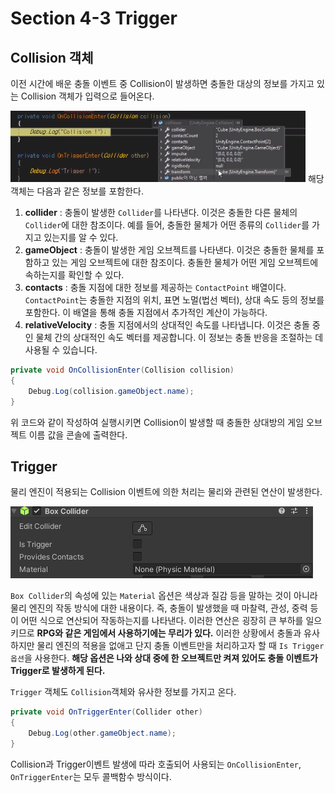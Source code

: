 # Section 4-3 Trigger

## Collision 객체

이전 시간에 배운 충돌 이벤트 중 Collision이 발생하면 충돌한 대상의 정보를 가지고 있는 Collision 객체가 입력으로 들어온다.

![Untitled](1.png)
해당 객체는 다음과 같은 정보를 포함한다.

1. **collider** : 충돌이 발생한 `Collider`를 나타낸다. 이것은 충돌한 다른 물체의 `Collider`에 대한 참조이다. 예를 들어, 충돌한 물체가 어떤 종류의 `Collider`를 가지고 있는지를 알 수 있다.
2. **gameObject** : 충돌이 발생한 게임 오브젝트를 나타낸다. 이것은 충돌한 물체를 포함하고 있는 게임 오브젝트에 대한 참조이다. 충돌한 물체가 어떤 게임 오브젝트에 속하는지를 확인할 수 있다.
3. **contacts** : 충돌 지점에 대한 정보를 제공하는 `ContactPoint` 배열이다. `ContactPoint`는 충돌한 지점의 위치, 표면 노멀(법선 벡터), 상대 속도 등의 정보를 포함한다. 이 배열을 통해 충돌 지점에서 추가적인 계산이 가능하다.
4. **relativeVelocity** : 충돌 지점에서의 상대적인 속도를 나타냅니다. 이것은 충돌 중인 물체 간의 상대적인 속도 벡터를 제공합니다. 이 정보는 충돌 반응을 조절하는 데 사용될 수 있습니다.

```csharp
private void OnCollisionEnter(Collision collision)
{
    Debug.Log(collision.gameObject.name);
}
```

위 코드와 같이 작성하여 실행시키면 Collision이 발생할 때 충돌한 상대방의 게임 오브젝트 이름 값을 콘솔에 출력한다.

## Trigger


물리 엔진이 적용되는 Collision 이벤트에 의한 처리는 물리와 관련된 연산이 발생한다.

![Untitled](2.png)

`Box Collider`의 속성에 있는 `Material` 옵션은 색상과 질감 등을 말하는 것이 아니라 물리 엔진의 작동 방식에 대한 내용이다. 즉, 충돌이 발생했을 때 마찰력, 관성, 중력 등이 어떤 식으로 연산되어 작동하는지를 나타낸다. 이러한 연산은 굉장히 큰 부하를 일으키므로 **RPG와 같은 게임에서 사용하기에는 무리가 있다.** 이러한 상황에서 충돌과 유사하지만 물리 엔진의 적용을 없애고 단지 충돌 이벤트만을 처리하고자 할 때 `Is Trigger 옵션`을 사용한다. **해당 옵션은 나와 상대 중에 한 오브젝트만 켜져 있어도 충돌 이벤트가 Trigger로 발생하게 된다.**

`Trigger` 객체도 `Collision`객체와 유사한 정보를 가지고 온다.

```csharp
private void OnTriggerEnter(Collider other)
{
    Debug.Log(other.gameObject.name);
}
```

Collision과 Trigger이벤트 발생에 따라 호출되어 사용되는 `OnCollisionEnter`, `OnTriggerEnter`는 모두 콜백함수 방식이다.